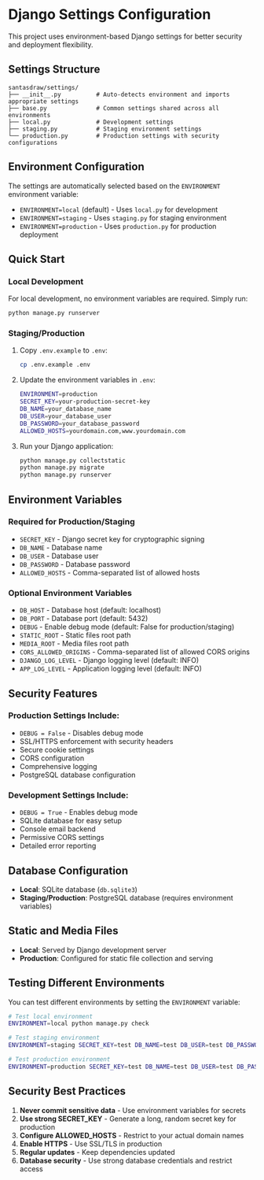 # Django Settings Configuration

This project uses environment-based Django settings for better security and deployment flexibility.

## Settings Structure

```
santasdraw/settings/
├── __init__.py          # Auto-detects environment and imports appropriate settings
├── base.py              # Common settings shared across all environments
├── local.py             # Development settings
├── staging.py           # Staging environment settings
└── production.py        # Production settings with security configurations
```

## Environment Configuration

The settings are automatically selected based on the `ENVIRONMENT` environment variable:

- `ENVIRONMENT=local` (default) - Uses `local.py` for development
- `ENVIRONMENT=staging` - Uses `staging.py` for staging environment
- `ENVIRONMENT=production` - Uses `production.py` for production deployment

## Quick Start

### Local Development

For local development, no environment variables are required. Simply run:

```bash
python manage.py runserver
```

### Staging/Production

1. Copy `.env.example` to `.env`:
   ```bash
   cp .env.example .env
   ```

2. Update the environment variables in `.env`:
   ```bash
   ENVIRONMENT=production
   SECRET_KEY=your-production-secret-key
   DB_NAME=your_database_name
   DB_USER=your_database_user
   DB_PASSWORD=your_database_password
   ALLOWED_HOSTS=yourdomain.com,www.yourdomain.com
   ```

3. Run your Django application:
   ```bash
   python manage.py collectstatic
   python manage.py migrate
   python manage.py runserver
   ```

## Environment Variables

### Required for Production/Staging

- `SECRET_KEY` - Django secret key for cryptographic signing
- `DB_NAME` - Database name
- `DB_USER` - Database user
- `DB_PASSWORD` - Database password
- `ALLOWED_HOSTS` - Comma-separated list of allowed hosts

### Optional Environment Variables

- `DB_HOST` - Database host (default: localhost)
- `DB_PORT` - Database port (default: 5432)
- `DEBUG` - Enable debug mode (default: False for production/staging)
- `STATIC_ROOT` - Static files root path
- `MEDIA_ROOT` - Media files root path
- `CORS_ALLOWED_ORIGINS` - Comma-separated list of allowed CORS origins
- `DJANGO_LOG_LEVEL` - Django logging level (default: INFO)
- `APP_LOG_LEVEL` - Application logging level (default: INFO)

## Security Features

### Production Settings Include:

- `DEBUG = False` - Disables debug mode
- SSL/HTTPS enforcement with security headers
- Secure cookie settings
- CORS configuration
- Comprehensive logging
- PostgreSQL database configuration

### Development Settings Include:

- `DEBUG = True` - Enables debug mode
- SQLite database for easy setup
- Console email backend
- Permissive CORS settings
- Detailed error reporting

## Database Configuration

- **Local**: SQLite database (`db.sqlite3`)
- **Staging/Production**: PostgreSQL database (requires environment variables)

## Static and Media Files

- **Local**: Served by Django development server
- **Production**: Configured for static file collection and serving

## Testing Different Environments

You can test different environments by setting the `ENVIRONMENT` variable:

```bash
# Test local environment
ENVIRONMENT=local python manage.py check

# Test staging environment
ENVIRONMENT=staging SECRET_KEY=test DB_NAME=test DB_USER=test DB_PASSWORD=test ALLOWED_HOSTS=localhost python manage.py check

# Test production environment
ENVIRONMENT=production SECRET_KEY=test DB_NAME=test DB_USER=test DB_PASSWORD=test ALLOWED_HOSTS=localhost python manage.py check --deploy
```

## Security Best Practices

1. **Never commit sensitive data** - Use environment variables for secrets
2. **Use strong SECRET_KEY** - Generate a long, random secret key for production
3. **Configure ALLOWED_HOSTS** - Restrict to your actual domain names
4. **Enable HTTPS** - Use SSL/TLS in production
5. **Regular updates** - Keep dependencies updated
6. **Database security** - Use strong database credentials and restrict access
